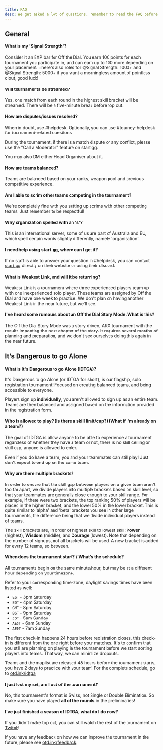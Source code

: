 ```yaml
---
title: FAQ
desc: We get asked a lot of questions, remember to read the FAQ before asking in helpdesk to make sure your question hasn't already been answered!
---
```


## General

#### What is my 'Signal Strength'?

Consider it an EXP bar for Off the Dial. You earn 100 points for each tournament you participate in, and can earn up to 100 more depending on your placement. There's also roles for <Mention>@Signal Strength: 1000+</Mention> and <Mention>@Signal Strength: 5000+</Mention> if you want a meaningless amount of pointless clout, good luck!

#### Will tournaments be streamed?

Yes, one match from each round in the highest skill bracket will be streamed. There will be a five-minute break before top cut.

#### How are disputes/issues resolved?

When in doubt, use <Mention>#helpdesk</Mention>. Optionally, you can use <Mention>#tourney-helpdesk</Mention> for tournament-related questions.

During the tournament, if there is a match dispute or any conflict, please use the "Call a Moderator" feature on start.gg.

You may also DM either Head Organiser about it.

#### How are teams balanced?

Teams are balanced based on your ranks, weapon pool and previous competitive experience.

#### Am I able to scrim other teams competing in the tournament?

We're completely fine with you setting up scrims with other competing teams. Just remember to be respectful!

#### Why organization spelled with an 's'?

This is an international server, some of us are part of Australia and EU, which spell certain words slightly differently, namely 'organisation'.

#### I need help using start.gg, where can I get it?

If no staff is able to answer your question in <Mention>#helpdesk</Mention>, you can contact [start.gg](https://help.start.gg/) directly on their website or using their discord.

#### What is Weakest Link, and will it be returning?

Weakest Link is a tournament where three experienced players team up with one inexperienced solo player. These teams are assigned by Off the Dial and have one week to practice. We don't plan on having another Weakest Link in the near future, but we'll see.

#### I've heard some rumours about an Off the Dial Story Mode. What is this?

The Off the Dial Story Mode was a story driven, ARG tournament with the results impacting the next chapter of the story. It requires several months of planning and preparation, and we don't see ourselves doing this again in the near future.

## It’s Dangerous to go Alone

#### What is It's Dangerous to go Alone (IDTGA)?

It's Dangerous to go Alone (or IDTGA for short), is our flagship, solo registration tournament! Focused on creating balanced teams, and being accessible to everyone.

Players sign up **individually**, you aren't allowed to sign up as an entire team. Teams are then balanced and assigned based on the information provided in the registration form.

#### Who is allowed to play? (Is there a skill limit/cap?) (What if I'm already on a team?)

The goal of IDTGA is allow anyone to be able to experience a tournament regardless of whether they have a team or not, there is no skill ceiling or skill cap, anyone is allowed to enter.

Even if you do have a team, you and your teammates can still play! Just don't expect to end up on the same team.

#### Why are there multiple brackets?

In order to ensure that the skill gap between players on a given team aren't too far apart, we divide players into multiple brackets based on skill level, so that your teammates are generally close enough to your skill range. For example, if there were two brackets, the top ranking 50% of players will be placed in the higher bracket, and the lower 50% in the lower bracket. This is quite similar to 'alpha' and 'beta' brackets you see in other large tournaments, the difference being that we divide individual players instead of teams.

The skill brackets are, in order of highest skill to lowest skill: **Power** (highest), **Wisdom** (middle), and **Courage** (lowest). Note that depending on the number of signups, not all brackets will be used. A new bracket is added for every 12 teams, so between.

#### When does the tournament start? / What's the schedule?

All tournaments begin on the same minute/hour, but may be at a different hour depending on your timezone.

Refer to your corresponding time-zone, daylight savings times have been listed as well:

- `EST` - 3pm Saturday
- `EDT` - 4pm Saturday
- `GMT` - 8pm Saturday
- `BST` - 9pm Saturday
- `JST` - 5am Sunday
- `AEST` - 6am Sunday
- `AEDT` - 7am Sunday

The first check-in happens 24 hours before registration closes, this check-in is different from the one right before your matches. It's to confirm that you still are planning on playing in the tournament before we start sorting players into teams. That way, we can minimize dropouts.

Teams and the maplist are released 48 hours before the tournament starts, you have 2 days to practice with your team! For the complete schedule, go to [otd.ink/idtga](https://otd.ink/idtga).

#### I just lost my set, am I out of the tournament?

No, this tournament's format is Swiss, not Single or Double Elimination. So make sure you have played **all of the rounds** in the preliminaries!

#### I’ve just finished a season of IDTGA, what do I do now?

If you didn't make top cut, you can still watch the rest of the tournament on [Twitch](https://twitch.tv/offthedial)!

If you have any feedback on how we can improve the tournament in the future, please see [otd.ink/feedback](https://otd.ink/feedback).
